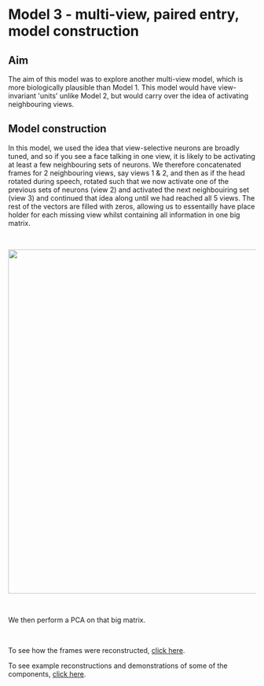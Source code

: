 # Model 3 - multi-view, paired entry, model construction

## Aim
The aim of this model was to explore another multi-view model, which is more biologically plausible than Model 1. This model would have view-invariant 'units' unlike Model 2, but would carry over the idea of activating neighbouring views. 

## Model construction
In this model, we used the idea that view-selective neurons are broadly tuned, and so if you see a face talking in one view, it is likely to be activating at least a few neighbouring sets of neurons. We therefore concatenated frames for 2 neighbouring views, say views 1 & 2, and then as if the head rotated during speech, rotated such that we now activate one of the previous sets of neurons (view 2) and activated the next neighbouiring set (view 3) and continued that idea along until we had reached all 5 views. The rest of the vectors are filled with zeros, allowing us to essentailly have place holder for each missing view whilst containing all information in one big matrix.

<br>
<p align="center">
<img src="https://user-images.githubusercontent.com/58479570/234040994-fdb576dc-39c0-477a-902d-2ff2de1f1729.png" width="700">
</p>
<br>

We then perform a PCA on that big matrix.

<br>

To see how the frames were reconstructed, [click here](https://ryanelson1996.github.io/VSS_2023_Poster_Supplement/model_3_reconstructing_frames.html).

To see example reconstructions and demonstrations of some of the components, [click here](https://ryanelson1996.github.io/VSS_2023_Poster_Supplement/model_3_paired_entry_reconstructions.html).

